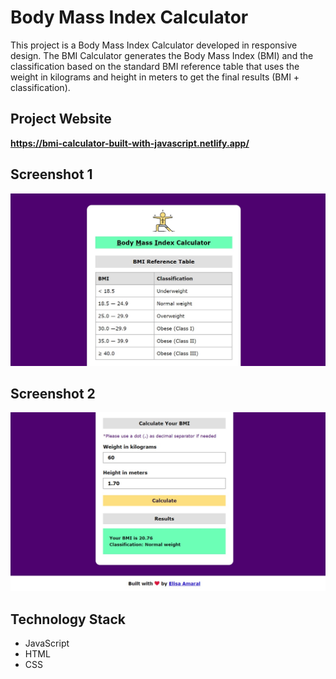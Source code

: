 # Body Mass Index Calculator

This project is a Body Mass Index Calculator developed in responsive design. The BMI Calculator generates the Body Mass Index (BMI) and the classification based on the standard BMI reference table that uses the weight in kilograms and height in meters to get the final results (BMI + classification).

## Project Website

**https://bmi-calculator-built-with-javascript.netlify.app/**

## Screenshot 1

![Screenshot](assets/img/Screenshot_1.jpg)

## Screenshot 2

![Screenshot](assets/img/Screenshot_2.jpg)

## Technology Stack

+ JavaScript
+ HTML
+ CSS

